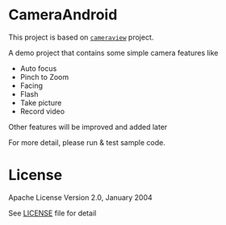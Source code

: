 # CameraAndroid

This project is based on [`cameraview`](https://github.com/google/cameraview) project.

A demo project that contains some simple camera features like

 - Auto focus
 - Pinch to Zoom
 - Facing
 - Flash
 - Take picture
 - Record video

Other features will be improved and added later

For more detail, please run & test sample code.

# License

Apache License Version 2.0, January 2004

See [LICENSE](./LICENSE) file for detail
